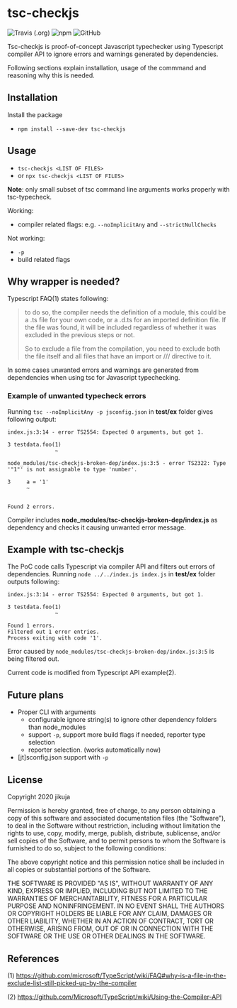 # tsc-checkjs

![Travis (.org)](https://img.shields.io/travis/jikuja/tsc-checkjs)
![npm](https://img.shields.io/npm/v/tsc-checkjs)
![GitHub](https://img.shields.io/github/license/jikuja/tsc-checkjs)

Tsc-checkjs is proof-of-concept Javascript typechecker using Typescript compiler API to ignore errors and warnings generated by dependencies.

Following sections explain installation, usage of the commmand and reasoning why this is needed.

## Installation

Install the package

* `npm install --save-dev tsc-checkjs`

## Usage

* `tsc-checkjs <LIST OF FILES>`
* or `npx tsc-checkjs <LIST OF FILES>`

**Note**: only small subset of tsc command line arguments works properly with tsc-typecheck.

Working:
 * compiler related flags: e.g. `--noImplicitAny` and `--strictNullChecks`

Not working:
 * `-p`
 * build related flags

## Why wrapper is needed?

Typescript FAQ(1) states following: 
> to do so, the compiler needs the definition of a module, this could be a .ts file for your own code, or a .d.ts for an imported  definition file. If the file was found, it will be included regardless of whether it was excluded in the previous steps or not.
> 
>So to exclude a file from the compilation, you need to exclude both the file itself and all files that have an import or /// <reference path="..." /> directive to it.

In some cases unwanted errors and warnings are generated from dependencies when using tsc for Javascript typechecking.

### Example of unwanted typecheck errors

Running `tsc --noImplicitAny -p jsconfig.json` in **test/ex** folder gives following output:

```
index.js:3:14 - error TS2554: Expected 0 arguments, but got 1.

3 testdata.foo(1)
               ~

node_modules/tsc-checkjs-broken-dep/index.js:3:5 - error TS2322: Type '"1"' is not assignable to type 'number'.

3     a = '1'
      ~


Found 2 errors.
```

Compiler includes **node_modules/tsc-checkjs-broken-dep/index.js** as dependency and checks it causing unwanted error message.

## Example with tsc-checkjs

The PoC code calls Typescript via compiler API and filters out errors of dependencies. Running `node ../../index.js index.js` in **test/ex** folder outputs following:

```
index.js:3:14 - error TS2554: Expected 0 arguments, but got 1.

3 testdata.foo(1)
               ~

Found 1 errors.
Filtered out 1 error entries.
Process exiting with code '1'.
```

Error caused by `node_modules/tsc-checkjs-broken-dep/index.js:3:5` is being filtered out.

Current code is modified from Typescript API example(2).

## Future plans

* Proper CLI with arguments
  * configurable ignore string(s) to ignore other dependency folders than node_modules
  * support `-p`, support more build flags if needed, reporter type selection
  * reporter selection. (works automatically now)
* [jt]sconfig.json support with `-p`

## License

Copyright 2020 jikuja

Permission is hereby granted, free of charge, to any person obtaining a copy of this software and associated documentation files (the "Software"), to deal in the Software without restriction, including without limitation the rights to use, copy, modify, merge, publish, distribute, sublicense, and/or sell copies of the Software, and to permit persons to whom the Software is furnished to do so, subject to the following conditions:

The above copyright notice and this permission notice shall be included in all copies or substantial portions of the Software.

THE SOFTWARE IS PROVIDED "AS IS", WITHOUT WARRANTY OF ANY KIND, EXPRESS OR IMPLIED, INCLUDING BUT NOT LIMITED TO THE WARRANTIES OF MERCHANTABILITY, FITNESS FOR A PARTICULAR PURPOSE AND NONINFRINGEMENT. IN NO EVENT SHALL THE AUTHORS OR COPYRIGHT HOLDERS BE LIABLE FOR ANY CLAIM, DAMAGES OR OTHER LIABILITY, WHETHER IN AN ACTION OF CONTRACT, TORT OR OTHERWISE, ARISING FROM, OUT OF OR IN CONNECTION WITH THE SOFTWARE OR THE USE OR OTHER DEALINGS IN THE SOFTWARE.

## References

(1) https://github.com/microsoft/TypeScript/wiki/FAQ#why-is-a-file-in-the-exclude-list-still-picked-up-by-the-compiler

(2) https://github.com/Microsoft/TypeScript/wiki/Using-the-Compiler-API